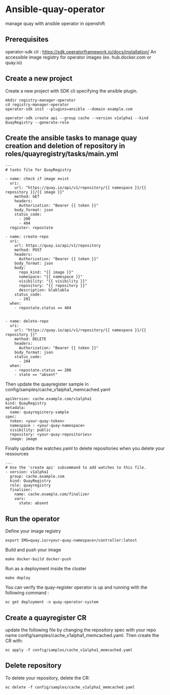 # Ansible-quay-operator

manage quay with ansible operator in openshift

## Prerequisites

operator-sdk cli : https://sdk.operatorframework.io/docs/installation/
An accessible image registry for operator images (ex. hub.docker.com or quay.io)

## Create a new project 

Create a new project with SDK cli specifying the ansible plugin.

```
mkdir registry-manager-operator 
cd registry-manager-operator 
operator-sdk init --plugins=ansible --domain example.com
```

``` 
operator-sdk create api --group cache --version v1alpha1 --kind QuayRegistry --generate-role 
```

## Create the ansible tasks to manage quay creation and deletion of repository in roles/quayregistry/tasks/main.yml

```
---
# tasks file for QuayRegistry

- name: check if image exist
  uri:
    url: "https://quay.io/api/v1/repository/{{ namespace }}/{{ repository }}/{{ image }}"
    method: GET
    headers:
      Authorization: "Bearer {{ token }}"
    body_format: json
    status_code:
      - 200
      - 404
  register: repostate

- name: create-repo
  uri:
    url: https://quay.io/api/v1/repository
    method: POST
    headers:
      Authorization: "Bearer {{ token }}"
    body_format: json
    body:
      repo_kind: "{{ image }}"
      namespace: "{{ namespace }}"
      visibility: "{{ visibility }}"
      repository: "{{ repository }}"
      description: blablabla
    status_code:
      - 201
  when:
    - repostate.status == 404


- name: delete-repo
  uri:
    url: "https://quay.io/api/v1/repository/{{ namespace }}/{{ repository }}"
    method: DELETE
    headers:
      Authorization: "Bearer {{ token }}"
    body_format: json
    status_code:
      - 204
  when:
    - repostate.status == 200
    - state == "absent"

```

Then update the quayregister sample in config/samples/cache_v1alpha1_memcached.yaml

```
apiVersion: cache.example.com/v1alpha1
kind: QuayRegistry
metadata:
  name: quayregistery-sample
spec:
  token: <your-quay-token>
  namespace : <your-quay-namespace>
  visibility: public
  repository: <your-quay-repositories>
  image: image
```

Finally update the watches.yaml to delete repositories when you delete your ressources

```
---
# Use the 'create api' subcommand to add watches to this file.
- version: v1alpha1
  group: cache.example.com
  kind: QuayRegistry
  role: quayregistry
  finalizer:
    name: cache.example.com/finalizer
    vars:
      state: absent                     
```

## Run the operator

Define your image registry

``` export IMG=quay.io/<your-quay-namespace>/controller:latest ```

Build and push your image

``` make docker-build docker-push ```

Run as a deployment inside the cluster 

``` make deploy ```

You can verify the quay-register operator is up and running with the following command :

``` oc get deployment -n quay-operator-system ```

## Create a quayregister CR

update the following file by changing the repository spec with your repo name config/samples/cache_v1alpha1_memcached.yaml. Then create the CR with:

``` oc apply -f config/samples/cache_v1alpha1_memcached.yaml ```


## Delete repository
To delete your repository, delete the CR:

``` oc delete -f config/samples/cache_v1alpha1_memcached.yaml ```







